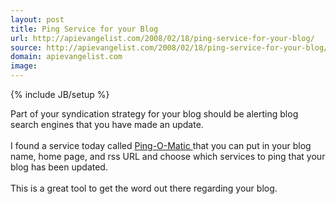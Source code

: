 ```yaml
---
layout: post
title: Ping Service for your Blog
url: http://apievangelist.com/2008/02/18/ping-service-for-your-blog/
source: http://apievangelist.com/2008/02/18/ping-service-for-your-blog/
domain: apievangelist.com
image: 
---
```

{% include JB/setup %}<p>Part of your syndication strategy for your blog should be alerting blog search engines that you have made an update.<br /><br />I found a service today called <a href="http://pingomatic.com/">Ping-O-Matic </a>that you can put in your blog name, home page, and rss URL and choose which services to ping that your blog has been updated.<br /><br />This is a great tool to get the word out there regarding your blog.</p>
